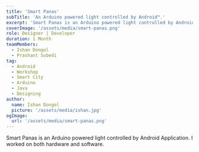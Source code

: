 ```yaml
---
title: 'Smart Panas'
subTitle: 'An Arduino powered light controlled by Android™.'
excerpt: 'Smart Panas is an Arduino powered light controlled by Android™ Application. I worked on both hardware and software.'
coverImage: '/assets/media/smart-panas.png'
role: Designer | Developer
duration: 1 Month
teamMembers:
  - Ishan Dongol
  - Prashant Subedi
tag:
  - Android
  - Workshop
  - Smart City
  - Arduino
  - Java
  - Designing
author:
  name: Ishan Dongol
  picture: '/assets/media/ishan.jpg'
ogImage:
  url: '/assets/media/smart-panas.png'
---
```


Smart Panas is an Arduino powered light controlled by Android Application. I worked on both hardware and software.